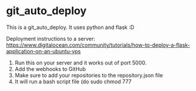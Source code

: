 # git_auto_deploy

This is a git_auto_deploy. It uses python and flask :D

Deployment instructions to a server: https://www.digitalocean.com/community/tutorials/how-to-deploy-a-flask-application-on-an-ubuntu-vps

1. Run this on your server and it works out of port 5000.
2. Add the webhooks to GitHub
3. Make sure to add your repositories to the repository.json file
4. It will run a bash script file (do sudo chmod 777 <script>)
5. The script file is located in the root from the directory undergoing auto_deploy
